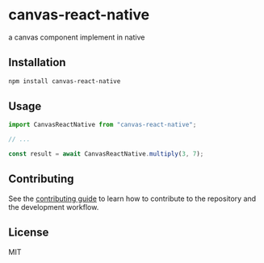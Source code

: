 # canvas-react-native

a canvas component implement in native

## Installation

```sh
npm install canvas-react-native
```

## Usage

```js
import CanvasReactNative from "canvas-react-native";

// ...

const result = await CanvasReactNative.multiply(3, 7);
```

## Contributing

See the [contributing guide](CONTRIBUTING.md) to learn how to contribute to the repository and the development workflow.

## License

MIT
